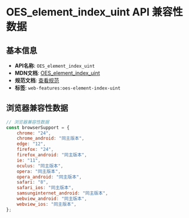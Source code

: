 # OES_element_index_uint API 兼容性数据

## 基本信息

- **API名称**: `OES_element_index_uint`
- **MDN文档**: [OES_element_index_uint](https://developer.mozilla.org/docs/Web/API/OES_element_index_uint)
- **规范文档**: [查看规范](https://registry.khronos.org/webgl/extensions/OES_element_index_uint/)
- **标签**: `web-features:oes-element-index-uint`

## 浏览器兼容性数据

```javascript
// 浏览器兼容性数据
const browserSupport = {
    chrome: "24",
    chrome_android: "同主版本",
    edge: "12",
    firefox: "24",
    firefox_android: "同主版本",
    ie: "11",
    oculus: "同主版本",
    opera: "同主版本",
    opera_android: "同主版本",
    safari: "8",
    safari_ios: "同主版本",
    samsunginternet_android: "同主版本",
    webview_android: "同主版本",
    webview_ios: "同主版本",
};

```

